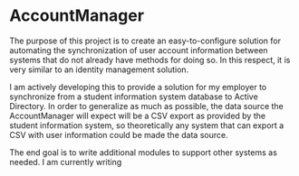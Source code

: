 # AccountManager

The purpose of this project is to create an easy-to-configure solution for automating the synchronization of user account information between systems that do not already have methods for doing so.  In this respect, it is very similar to an identity management solution.

I am actively developing this to provide a solution for my employer to synchronize from a student information system database to Active Directory.  In order to generalize as much as possible, the data source the AccountManager will expect will be a CSV export as provided by the student information system, so theoretically any system that can export a CSV with user information could be made the data source.

The end goal is to write additional modules to support other systems as needed.
I am currently writing 
